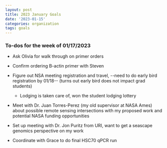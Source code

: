```yaml
---
layout: post
title: 2023 January Goals
date: '2023-01-15'
categories: organization
tags: goals
---
```


### To-dos for the week of 01/17/2023

* Ask Olivia for walk through on primer orders
  
* Confirm ordering B-actin primer with Steven
  
* Figure out NSA meeting registration and travel, --need to do early bird registration by 01/18-- (turns out early bird does not impact grad students)
    * Lodging is taken care of, won the student lodging lottery
  
* Meet with Dr. Juan Torres-Perez (my old supervisor at NASA Ames) about possible      remote sensing intersections with my proposed work and potential NASA funding        opportunities

* Set up meeting with Dr. Jon Puritz from URI, want to get a seascape genomics         perspective on my work

* Coordinate with Grace to do final HSC70 qPCR run


